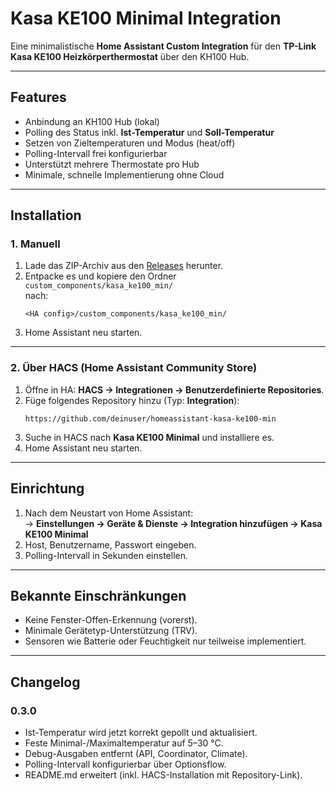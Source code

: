 # Kasa KE100 Minimal Integration

Eine minimalistische **Home Assistant Custom Integration** für den **TP-Link Kasa KE100 Heizkörperthermostat** über den KH100 Hub.

---

## Features
- Anbindung an KH100 Hub (lokal)
- Polling des Status inkl. **Ist-Temperatur** und **Soll-Temperatur**
- Setzen von Zieltemperaturen und Modus (heat/off)
- Polling-Intervall frei konfigurierbar
- Unterstützt mehrere Thermostate pro Hub
- Minimale, schnelle Implementierung ohne Cloud

---

## Installation

### 1. Manuell
1. Lade das ZIP-Archiv aus den [Releases](https://github.com/deinuser/homeassistant-kasa-ke100-min/releases) herunter.
2. Entpacke es und kopiere den Ordner  
   `custom_components/kasa_ke100_min/`  
   nach:  
   ```
   <HA config>/custom_components/kasa_ke100_min/
   ```
3. Home Assistant neu starten.

---

### 2. Über HACS (Home Assistant Community Store)
1. Öffne in HA: **HACS → Integrationen → Benutzerdefinierte Repositories**.
2. Füge folgendes Repository hinzu (Typ: **Integration**):  
   ```
   https://github.com/deinuser/homeassistant-kasa-ke100-min
   ```
3. Suche in HACS nach **Kasa KE100 Minimal** und installiere es.
4. Home Assistant neu starten.

---

## Einrichtung
1. Nach dem Neustart von Home Assistant:  
   → **Einstellungen → Geräte & Dienste → Integration hinzufügen → Kasa KE100 Minimal**
2. Host, Benutzername, Passwort eingeben.
3. Polling-Intervall in Sekunden einstellen.

---

## Bekannte Einschränkungen
- Keine Fenster-Offen-Erkennung (vorerst).
- Minimale Gerätetyp-Unterstützung (TRV).
- Sensoren wie Batterie oder Feuchtigkeit nur teilweise implementiert.

---

## Changelog

### 0.3.0
- Ist-Temperatur wird jetzt korrekt gepollt und aktualisiert.
- Feste Minimal-/Maximaltemperatur auf 5–30 °C.
- Debug-Ausgaben entfernt (API, Coordinator, Climate).
- Polling-Intervall konfigurierbar über Optionsflow.
- README.md erweitert (inkl. HACS-Installation mit Repository-Link).
